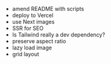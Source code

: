 - amend README with scripts
- deploy to Vercel
- use Next images
- SSR for SEO
- Is Tailwind really a dev dependency?
- preserve aspect ratio
- lazy load image
- grid layout
